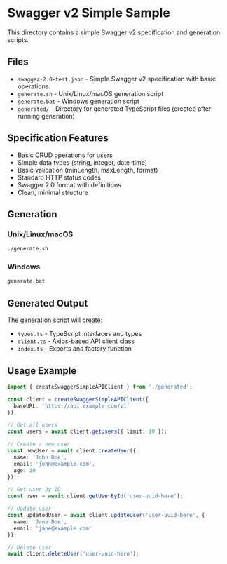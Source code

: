 # Swagger v2 Simple Sample

This directory contains a simple Swagger v2 specification and generation scripts.

## Files

- `swagger-2.0-test.json` - Simple Swagger v2 specification with basic operations
- `generate.sh` - Unix/Linux/macOS generation script
- `generate.bat` - Windows generation script
- `generated/` - Directory for generated TypeScript files (created after running generation)

## Specification Features

- Basic CRUD operations for users
- Simple data types (string, integer, date-time)
- Basic validation (minLength, maxLength, format)
- Standard HTTP status codes
- Swagger 2.0 format with definitions
- Clean, minimal structure

## Generation

### Unix/Linux/macOS
```bash
./generate.sh
```

### Windows
```cmd
generate.bat
```

## Generated Output

The generation script will create:
- `types.ts` - TypeScript interfaces and types
- `client.ts` - Axios-based API client class
- `index.ts` - Exports and factory function

## Usage Example

```typescript
import { createSwaggerSimpleAPIClient } from './generated';

const client = createSwaggerSimpleAPIClient({
  baseURL: 'https://api.example.com/v1'
});

// Get all users
const users = await client.getUsers({ limit: 10 });

// Create a new user
const newUser = await client.createUser({
  name: 'John Doe',
  email: 'john@example.com',
  age: 30
});

// Get user by ID
const user = await client.getUserById('user-uuid-here');

// Update user
const updatedUser = await client.updateUser('user-uuid-here', {
  name: 'Jane Doe',
  email: 'jane@example.com'
});

// Delete user
await client.deleteUser('user-uuid-here');
```
